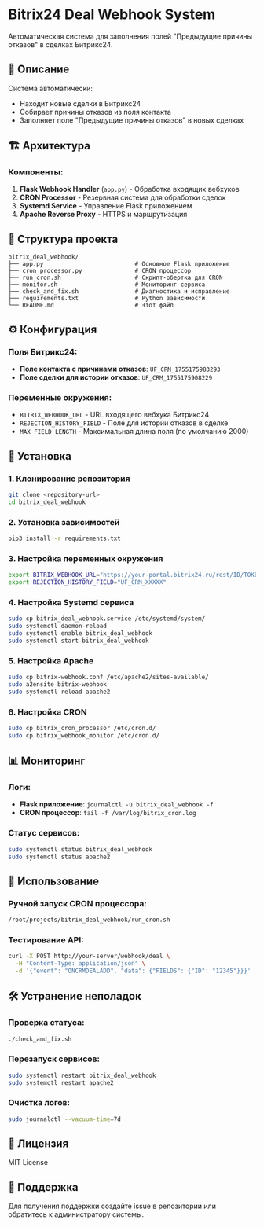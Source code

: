 # Bitrix24 Deal Webhook System

Автоматическая система для заполнения полей "Предыдущие причины отказов" в сделках Битрикс24.

## 🎯 Описание

Система автоматически:
- Находит новые сделки в Битрикс24
- Собирает причины отказов из поля контакта
- Заполняет поле "Предыдущие причины отказов" в новых сделках

## 🏗️ Архитектура

### Компоненты:
1. **Flask Webhook Handler** (`app.py`) - Обработка входящих вебхуков
2. **CRON Processor** - Резервная система для обработки сделок
3. **Systemd Service** - Управление Flask приложением
4. **Apache Reverse Proxy** - HTTPS и маршрутизация

## 📁 Структура проекта

```
bitrix_deal_webhook/
├── app.py                          # Основное Flask приложение
├── cron_processor.py               # CRON процессор
├── run_cron.sh                     # Скрипт-обертка для CRON
├── monitor.sh                      # Мониторинг сервиса
├── check_and_fix.sh                # Диагностика и исправление
├── requirements.txt                # Python зависимости
└── README.md                       # Этот файл
```

## ⚙️ Конфигурация

### Поля Битрикс24:
- **Поле контакта с причинами отказов**: `UF_CRM_1755175983293`
- **Поле сделки для истории отказов**: `UF_CRM_1755175908229`

### Переменные окружения:
- `BITRIX_WEBHOOK_URL` - URL входящего вебхука Битрикс24
- `REJECTION_HISTORY_FIELD` - Поле для истории отказов в сделке
- `MAX_FIELD_LENGTH` - Максимальная длина поля (по умолчанию 2000)

## 🚀 Установка

### 1. Клонирование репозитория
```bash
git clone <repository-url>
cd bitrix_deal_webhook
```

### 2. Установка зависимостей
```bash
pip3 install -r requirements.txt
```

### 3. Настройка переменных окружения
```bash
export BITRIX_WEBHOOK_URL="https://your-portal.bitrix24.ru/rest/ID/TOKEN/"
export REJECTION_HISTORY_FIELD="UF_CRM_XXXXX"
```

### 4. Настройка Systemd сервиса
```bash
sudo cp bitrix_deal_webhook.service /etc/systemd/system/
sudo systemctl daemon-reload
sudo systemctl enable bitrix_deal_webhook
sudo systemctl start bitrix_deal_webhook
```

### 5. Настройка Apache
```bash
sudo cp bitrix-webhook.conf /etc/apache2/sites-available/
sudo a2ensite bitrix-webhook
sudo systemctl reload apache2
```

### 6. Настройка CRON
```bash
sudo cp bitrix_cron_processor /etc/cron.d/
sudo cp bitrix_webhook_monitor /etc/cron.d/
```

## 📊 Мониторинг

### Логи:
- **Flask приложение**: `journalctl -u bitrix_deal_webhook -f`
- **CRON процессор**: `tail -f /var/log/bitrix_cron.log`

### Статус сервисов:
```bash
sudo systemctl status bitrix_deal_webhook
sudo systemctl status apache2
```

## 🔧 Использование

### Ручной запуск CRON процессора:
```bash
/root/projects/bitrix_deal_webhook/run_cron.sh
```

### Тестирование API:
```bash
curl -X POST http://your-server/webhook/deal \
  -H "Content-Type: application/json" \
  -d '{"event": "ONCRMDEALADD", "data": {"FIELDS": {"ID": "12345"}}}'
```

## 🛠️ Устранение неполадок

### Проверка статуса:
```bash
./check_and_fix.sh
```

### Перезапуск сервисов:
```bash
sudo systemctl restart bitrix_deal_webhook
sudo systemctl restart apache2
```

### Очистка логов:
```bash
sudo journalctl --vacuum-time=7d
```

## 📝 Лицензия

MIT License

## 🤝 Поддержка

Для получения поддержки создайте issue в репозитории или обратитесь к администратору системы.